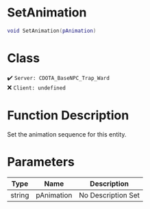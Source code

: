 # SetAnimation
```lua
void SetAnimation(pAnimation)
```
# Class
✔️ `Server: CDOTA_BaseNPC_Trap_Ward`  
❌ `Client: undefined`  

# Function Description
Set the animation sequence for this entity.
# Parameters
Type|Name|Description
--|--|--
string|pAnimation|No Description Set
